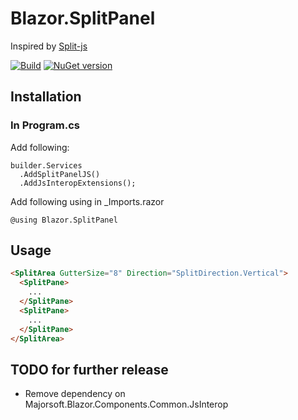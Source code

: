 # Blazor.SplitPanel
Inspired by [Split-js](https://split.js.org/)

[![Build](https://github.com/bigboystoffe/Blazor.SplitPanel/actions/workflows/dotnet.yml/badge.svg)](https://github.com/bigboystoffe/Blazor.SplitPanel/actions/workflows/dotnet.yml)
[![NuGet version](https://badge.fury.io/nu/Blazor.SplitPanel.svg)](https://badge.fury.io/nu/Blazor.SplitPanel)

## Installation
### In Program.cs
Add following:

````
builder.Services
  .AddSplitPanelJS()
  .AddJsInteropExtensions();
````

Add following using in _Imports.razor
````
@using Blazor.SplitPanel
````

## Usage 
```HTML
<SplitArea GutterSize="8" Direction="SplitDirection.Vertical">
  <SplitPane>
    ...
  </SplitPane>
  <SplitPane>
    ...
  </SplitPane>
</SplitArea>
```

## TODO for further release
- Remove dependency on Majorsoft.Blazor.Components.Common.JsInterop
